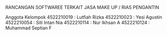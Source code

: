RANCANGAN SOFTWAREE TERKAIT JASA MAKE UP / RIAS PENGANTIN

Anggota Kelompok
 4522210019 : Lutfiah Rizka
 4522210023 : Yesi Agustin
 4522210054 : Siti Intan Nia
 4522210114 : Nur Ikhsan A
 4522210124 : Muhammad Septian F
